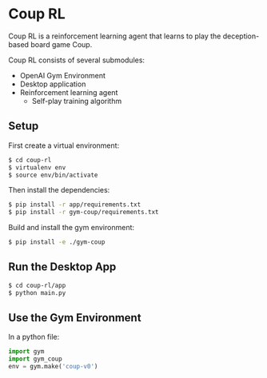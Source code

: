 # Coup RL

Coup RL is a reinforcement learning agent that learns to play the deception-based board game Coup.

Coup RL consists of several submodules:
- OpenAI Gym Environment
- Desktop application
- Reinforcement learning agent
    - Self-play training algorithm

## Setup
First create a virtual environment:
```bash
$ cd coup-rl
$ virtualenv env
$ source env/bin/activate
```

Then install the dependencies:
```bash
$ pip install -r app/requirements.txt
$ pip install -r gym-coup/requirements.txt
```

Build and install the gym environment:
```bash
$ pip install -e ./gym-coup
```

## Run the Desktop App
```bash
$ cd coup-rl/app
$ python main.py
```

## Use the Gym Environment
In a python file:
```python
import gym
import gym_coup
env = gym.make('coup-v0')
```
